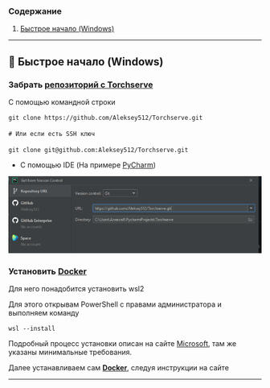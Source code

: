 ### Содержание
1. [Быстрое начало (Windows)](#fast-windows)

---

## <a id="fast-windows"></a>🚀 Быстрое начало (Windows)


### **Забрать [репозиторий с Torchserve](https://github.com/Aleksey512/Torchserve)**

С помощью командной строки

```shell
git clone https://github.com/Aleksey512/Torchserve.git

# Или если есть SSH ключ

git clone git@github.com:Aleksey512/Torchserve.git 
```
 
* С помощью IDE (На примере [PyCharm](https://www.jetbrains.com/ru-ru/pycharm/))
 
![Photo](img/screenIDE.png)

### **Установить [Docker](https://www.docker.com/)**

Для него понадобится установить wsl2
 
Для этого открывам PowerShell с правами администратора и выполняем команду

 ```shell
 wsl --install
```

Подробный процесс установки описан на сайте [Microsoft](https://docs.microsoft.com/ru-ru/windows/wsl/install-win10), там же указаны минимальные требования.

Далее устанавливаем сам **[Docker](https://www.docker.com/)**, следуя инструкции на сайте

---